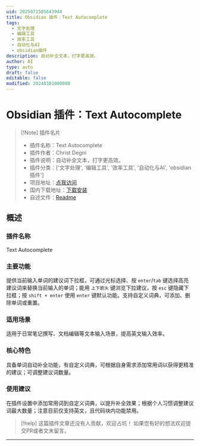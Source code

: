 ```yaml
---
uid: 2025071505643944
title: Obsidian 插件：Text Autocomplete
tags:
  - 文字处理
  - 编辑工具
  - 效率工具
  - 自动化与AI
  - obsidian插件
description: 自动补全文本，打字更高效。
author: AI
type: auto
draft: false
editable: false
modified: 20240101000000
---
```


# Obsidian 插件：Text Autocomplete

> [!Note] 插件名片
> - 插件名称：Text Autocomplete
> - 插件作者：Christ Degni
> - 插件说明：自动补全文本，打字更高效。
> - 插件分类：['文字处理', '编辑工具', '效率工具', '自动化与AI', 'obsidian插件']
> - 项目地址：[点我访问](https://github.com/c-degni/text-autocomplete)
> - 国内下载地址：[下载安装](https://pkmer.cn/products/plugin/pluginMarket/?text-autocomplete)
> - 自述文件：[Readme](https://ghproxy.net/https://raw.githubusercontent.com/c-degni/text-autocomplete/master/README.md)



## 概述

### 插件名称
Text Autocomplete

### 主要功能
提供当前输入单词的建议词下拉框，可通过光标选择、按 `enter`/`tab` 键选择高亮建议词来替换当前输入的单词；能用 `上下箭头` 键浏览下拉建议，按 `esc` 键隐藏下拉框；按 `shift + enter` 使用 `enter` 键默认功能。支持自定义词典，可添加、删除单词或重置。

### 适用场景
适用于日常笔记撰写、文档编辑等文本输入场景，提高英文输入效率。

### 核心特色
具备单词自动补全功能，有自定义词典，可根据自身需求添加常用词以获得更精准的建议；可调整建议词数量。

### 使用建议
在插件设置中添加常用词到自定义词典，以提升补全效果；根据个人习惯调整建议词最大数量；注意目前仅支持英文，且代码块内功能禁用。


> [!help] 
> 这篇插件文章还没有人贡献，欢迎占坑！
> 如果您有好的想法欢迎提交PR或者文末留言。
> 

---


